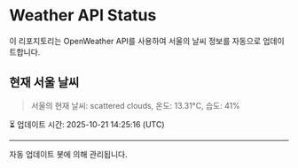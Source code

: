 
# Weather API Status

이 리포지토리는 OpenWeather API를 사용하여 서울의 날씨 정보를 자동으로 업데이트합니다.

## 현재 서울 날씨
> 서울의 현재 날씨: scattered clouds, 온도: 13.31°C, 습도: 41%

⏳ 업데이트 시간: 2025-10-21 14:25:16 (UTC)

---
자동 업데이트 봇에 의해 관리됩니다.
